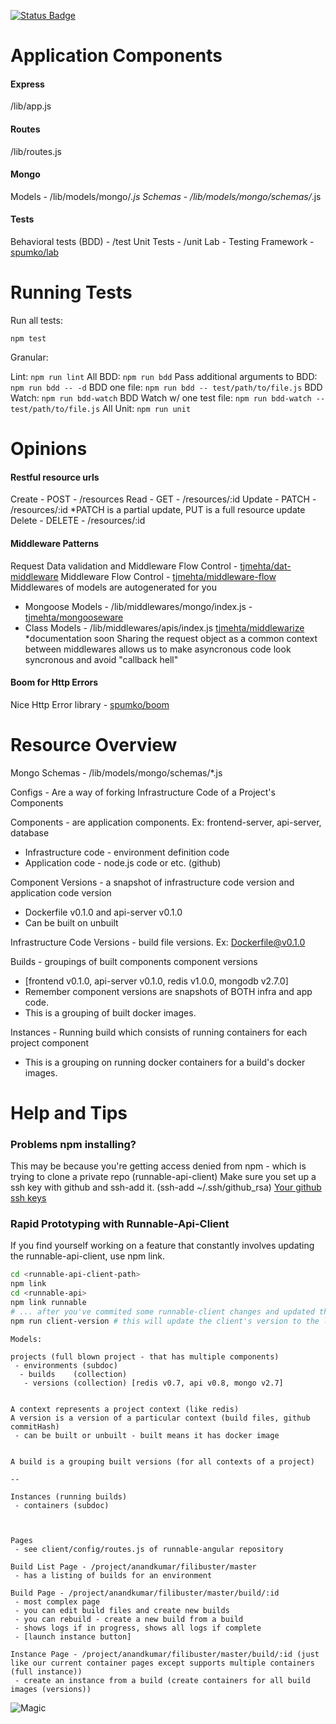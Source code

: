 [![Status Badge](https://circleci.com/gh/CodeNow/api.png?circle-token=15c68bfd7d9ca99637f0c5a6e05505366f5d9fd3)](https://circleci.com/gh/CodeNow/api)

Application Components
==========
#### Express
/lib/app.js

#### Routes
/lib/routes.js

#### Mongo
Models  - /lib/models/mongo/*.js
Schemas - /lib/models/mongo/schemas/*.js

#### Tests
Behavioral tests (BDD) - /test
Unit Tests - /unit
Lab - Testing Framework - [spumko/lab](https://github.com/spumko/lab)

Running Tests
=============

Run all tests:
```
npm test
```

Granular:

Lint: `npm run lint`
All BDD: `npm run bdd`
Pass additional arguments to BDD: `npm run bdd -- -d`
BDD one file: `npm run bdd -- test/path/to/file.js`
BDD Watch: `npm run bdd-watch`
BDD Watch w/ one test file: `npm run bdd-watch -- test/path/to/file.js`
All Unit: `npm run unit`

Opinions
========
#### Restful resource urls
Create - POST   - /resources
Read   - GET    - /resources/:id
Update - PATCH  - /resources/:id  *PATCH is a partial update, PUT is a full resource update
Delete - DELETE - /resources/:id

#### Middleware Patterns
Request Data validation and Middleware Flow Control - [tjmehta/dat-middleware](https://github.com/tjmehta/dat-middleware)
Middleware Flow Control - [tjmehta/middleware-flow](https://github.com/tjmehta/middleware-flow)
Middlewares of models are autogenerated for you
* Mongoose Models - /lib/middlewares/mongo/index.js - [tjmehta/mongooseware](https://github.com/tjmehta/mongooseware)
* Class Models - /lib/middlewares/apis/index.js [tjmehta/middlewarize](https://github.com/tjmehta/middlewarize) *documentation soon
Sharing the request object as a common context between middlewares allows us to make
asyncronous code look syncronous and avoid "callback hell"

#### Boom for Http Errors
Nice Http Error library - [spumko/boom](https://github.com/spumko/boom)



Resource Overview
=================
Mongo Schemas - /lib/models/mongo/schemas/*.js

Configs - Are a way of forking Infrastructure Code of a Project's Components

Components - are application components. Ex: frontend-server, api-server, database
* Infrastructure code - environment definition code
* Application code - node.js code or etc. (github)

Component Versions - a snapshot of infrastructure code version and application code version
* Dockerfile v0.1.0 and api-server v0.1.0
* Can be built on unbuilt

Infrastructure Code Versions - build file versions. Ex: Dockerfile@v0.1.0

Builds - groupings of built components component versions
* [frontend v0.1.0, api-server v0.1.0, redis v1.0.0, mongodb v2.7.0]
* Remember component versions are snapshots of BOTH infra and app code.
* This is a grouping of built docker images.

Instances - Running build which consists of running containers for each project component
* This is a grouping on running docker containers for a build's docker images.




Help and Tips
=============

### Problems npm installing?

This may be because you're getting access denied from npm - which is trying to clone a private repo (runnable-api-client)
Make sure you set up a ssh key with github and ssh-add it. (ssh-add ~/.ssh/github_rsa)
[Your github ssh keys](https://github.com/settings/ssh)

### Rapid Prototyping with Runnable-Api-Client

If you find yourself working on a feature that constantly involves updating the runnable-api-client, use npm link.
```bash
cd <runnable-api-client-path>
npm link
cd <runnable-api>
npm link runnable
# ... after you've commited some runnable-client changes and updated the version
npm run client-version # this will update the client's version to the latest in the package.json - remember to commit it.
```
```
Models:

projects (full blown project - that has multiple components)
 - environments (subdoc)
  - builds    (collection)
   - versions (collection) [redis v0.7, api v0.8, mongo v2.7]


A context represents a project context (like redis)
A version is a version of a particular context (build files, github commitHash)
 - can be built or unbuilt - built means it has docker image


A build is a grouping built versions (for all contexts of a project)

--

Instances (running builds)
 - containers (subdoc)



Pages
 - see client/config/routes.js of runnable-angular repository

Build List Page - /project/anandkumar/filibuster/master
 - has a listing of builds for an environment

Build Page - /project/anandkumar/filibuster/master/build/:id
 - most complex page
 - you can edit build files and create new builds
 - you can rebuild - create a new build from a build
 - shows logs if in progress, shows all logs if complete
 - [launch instance button]

Instance Page - /project/anandkumar/filibuster/master/build/:id (just like our current container pages except supports multiple containers (full instance))
 - create an instance from a build (create containers for all build images (versions))
```

![Magic](https://s3.amazonaws.com/uploads.hipchat.com/31372/651154/nARA3Q63eW1j5WV/2014-07-04-14-45-39%20%281%29.png)

